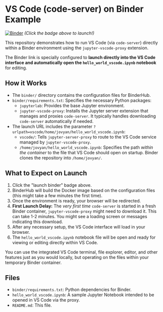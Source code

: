 # VS Code (code-server) on Binder Example

[![Binder](https://mybinder.org/badge_logo.svg)](https://mybinder.org/v2/gh/aculich/binder-vscode/main?urlpath=vscode/home/jovyan/hello_world_vscode.ipynb)
*(Click the badge above to launch!)*

This repository demonstrates how to run VS Code (via `code-server`) directly within a Binder environment using the `jupyter-vscode-proxy` extension.

The Binder link is specially configured to **launch directly into the VS Code interface and automatically open the `hello_world_vscode.ipynb` notebook** for editing.

## How it Works

* The `binder/` directory contains the configuration files for BinderHub.
* `binder/requirements.txt`: Specifies the necessary Python packages:
    * `jupyterlab`: Provides the base Jupyter environment.
    * `jupyter-vscode-proxy`: Installs the Jupyter server extension that manages and proxies `code-server`. It typically handles downloading `code-server` automatically if needed.
* The launch URL includes the parameter `?urlpath=vscode/home/jovyan/hello_world_vscode.ipynb`:
    * `vscode/`: Tells `jupyter-server-proxy` to route to the VS Code service managed by `jupyter-vscode-proxy`.
    * `/home/jovyan/hello_world_vscode.ipynb`: Specifies the path *within the container* to the file that VS Code should open on startup. Binder clones the repository into `/home/jovyan/`.

## What to Expect on Launch

1.  Click the "launch binder" badge above.
2.  BinderHub will build the Docker image based on the configuration files (this might take a few minutes the first time).
3.  Once the environment is ready, your browser will be redirected.
4.  **First Launch Delay:** The *very first time* `code-server` is started in a fresh Binder container, `jupyter-vscode-proxy` might need to download it. This can take 1-2 minutes. You might see a loading screen or messages indicating this download.
5.  After any necessary setup, the VS Code interface will load in your browser.
6.  The `hello_world_vscode.ipynb` notebook file will be open and ready for viewing or editing directly within VS Code.

You can use the integrated VS Code terminal, file explorer, editor, and other features just as you would locally, but operating on the files within your temporary Binder container.

## Files

* `binder/requirements.txt`: Python dependencies for Binder.
* `hello_world_vscode.ipynb`: A sample Jupyter Notebook intended to be opened in VS Code via the proxy.
* `README.md`: This file.